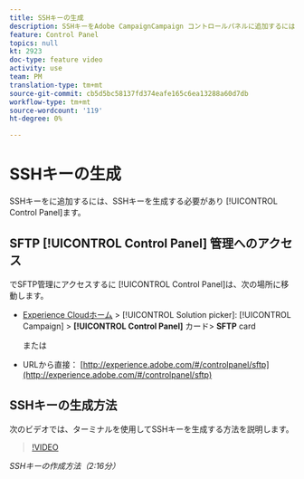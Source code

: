 ```yaml
---
title: SSHキーの生成
description: SSHキーをAdobe CampaignCampaign コントロールパネルに追加するには、SSHキーを生成できる必要があります。 次のビデオでは、端末を使用してSSHキーを生成する方法を説明しています。
feature: Control Panel
topics: null
kt: 2923
doc-type: feature video
activity: use
team: PM
translation-type: tm+mt
source-git-commit: cb5d5bc58137fd374eafe165c6ea13288a60d7db
workflow-type: tm+mt
source-wordcount: '119'
ht-degree: 0%

---
```



# SSHキーの生成

SSHキーをに追加するには、SSHキーを生成する必要があり [!UICONTROL Control Panel]ます。

## SFTP [!UICONTROL Control Panel] 管理へのアクセス

でSFTP管理にアクセスするに [!UICONTROL Control Panel]は、次の場所に移動します。

* [Experience Cloudホーム](https://experience.adobe.com/#/home) > [!UICONTROL Solution picker]: [!UICONTROL Campaign] > **[!UICONTROL Control Panel]** カード> **SFTP** card

   または
* URLから直接： [http://experience.adobe.com/#/controlpanel/sftp](http://experience.adobe.com/#/controlpanel/sftp)

## SSHキーの生成方法

次のビデオでは、ターミナルを使用してSSHキーを生成する方法を説明します。

>[!VIDEO](https://video.tv.adobe.com/v/27259?quality=12)

*SSHキーの作成方法（2:16分）*
